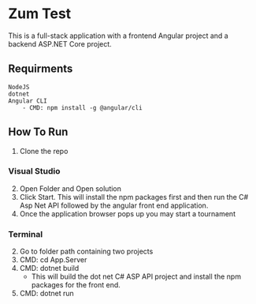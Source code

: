# Zum Test

This is a full-stack application with a frontend Angular project and a backend ASP.NET Core project.

## Requirments
    NodeJS
    dotnet
    Angular CLI
        - CMD: npm install -g @angular/cli

## How To Run

1. Clone the repo

### Visual Studio
2. Open Folder and Open solution
3. Click Start. This will install the npm packages first and then run the C# Asp Net API followed by the angular front end application.
4. Once the application browser pops up you may start a tournament

### Terminal
2. Go to folder path containing two projects
3. CMD: cd App.Server
4. CMD: dotnet build
    - This will build the dot net C# ASP API project and install the npm packages for the front end.
6. CMD: dotnet run

